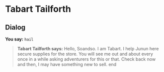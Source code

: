 # Tabart Tailforth
## Dialog

**You say:** `hail`



>**Tabart Tailforth says:** Hello, Soandso. I am Tabart. I help Junun here secure supplies for the store. You will see me out and about every once in a while asking adventurers for this or that. Check back now and then, I may have something new to sell.
end
